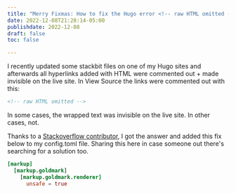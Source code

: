 ```yaml
---
title: "Merry Fixmas: How to fix the Hugo error <!-- raw HTML omitted -->"
date: 2022-12-08T21:28:14-05:00
publishdate: 2022-12-08
draft: false
toc: false

---
```


I recently updated some stackbit files on one of my Hugo sites and afterwards all hyperlinks added with HTML were commented out + made invisible on the live site. In View Source the links were commented out with this: 

``` html
<!-- raw HTML omitted -->
```

In some cases, the wrapped text was invisible on the live site. In other cases, not. 

Thanks to a <a href="https://stackoverflow.com/questions/63198652/hugo-shortcode-ignored-saying-raw-html-omitted/63206852#63206852" target="blank">Stackoverflow contributor</a>, I got the answer and added this fix below to my config.toml file. Sharing this here in case someone out there's searching for a solution too.

``` toml
[markup]
  [markup.goldmark]
    [markup.goldmark.renderer]
      unsafe = true
```
